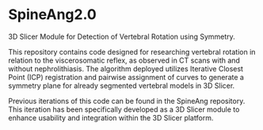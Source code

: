 # SpineAng2.0

3D Slicer Module for Detection of Vertebral Rotation using Symmetry.

This repository contains code designed for researching vertebral rotation in relation to the viscerosomatic reflex, as observed in CT scans with and without nephrolithiasis. The algorithm deployed utilizes Iterative Closest Point (ICP) registration and pairwise assignment of curves to generate a symmetry plane for already segmented vertebral models in 3D Slicer.

Previous iterations of this code can be found in the SpineAng repository. This iteration has been specifically developed as a 3D Slicer module to enhance usability and integration within the 3D Slicer platform.
